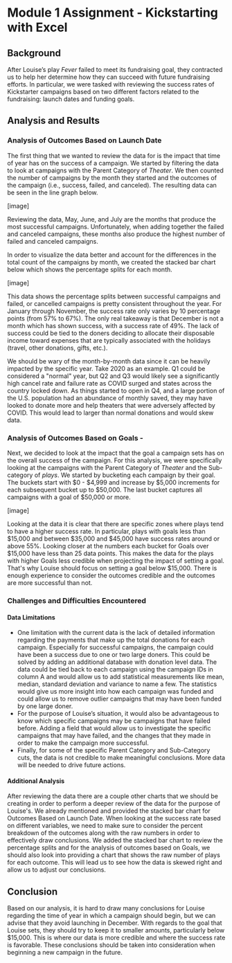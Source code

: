 # Module 1 Assignment - Kickstarting with Excel

## Background
After Louise’s play *Fever* failed to meet its fundraising goal, they contracted us to help her determine how they can succeed with future fundraising efforts. In particular, we were tasked with reviewing the success rates of Kickstarter campaigns based on two different factors related to the fundraising: launch dates and funding goals.

## Analysis and Results

### Analysis of Outcomes Based on Launch Date
The first thing that we wanted to review the data for is the impact that time of year has on the success of a campaign. We started by filtering the data to look at campaigns with the Parent Category of *Theater*. We then counted the number of campaigns by the month they started and the outcomes of the campaign (i.e., success, failed, and canceled). The resulting data can be seen in the line graph below.

[image]

Reviewing the data, May, June, and July are the months that produce the most successful campaigns. Unfortunately, when adding together the failed and canceled campaigns, these months also produce the highest number of failed and canceled campaigns.

In order to visualize the data better and account for the differences in the total count of the campaigns by month, we created the stacked bar chart below which shows the percentage splits for each month.

[image]

This data shows the percentage splits between successful campaigns and failed, or cancelled campaigns is pretty consistent throughout the year. For January through November, the success rate only varies by 10 percentage points (from 57% to 67%). The only real takeaway is that December is not a month which has shown success, with a success rate of 49%. The lack of success could be tied to the doners deciding to allocate their disposable income toward expenses that are typically associated with the holidays (travel, other donations, gifts, etc.).

We should be wary of the month-by-month data since it can be heavily impacted by the specific year. Take 2020 as an example. Q1 could be considered a "normal" year, but Q2 and Q3 would likely see a significantly high cancel rate and failure rate as COVID surged and states across the country locked down. As things started to open in Q4, and a large portion of the U.S. population had an abundance of monthly saved, they may have looked to donate more and help theaters that were adversely affected by COVID. This would lead to larger than normal donations and would skew data. 

### Analysis of Outcomes Based on Goals -
Next, we decided to look at the impact that the goal a campaign sets has on the overall success of the campaign. For this analysis, we were specifically looking at the campaigns with the Parent Category of *Theater* and the Sub-category of *plays*. We started by bucketing each campaign by their goal. The buckets start with $0 - $4,999 and increase by $5,000 increments for each subsequent bucket up to $50,000. The last bucket captures all campaigns with a goal of $50,000 or more. 

[image]

Looking at the data it is clear that there are specific zones where plays tend to have a higher success rate. In particular, plays with goals less than $15,000 and between $35,000 and $45,000 have success rates around or above 55%. Looking closer at the numbers each bucket for Goals over $15,000 have less than 25 data points. This makes the data for the plays with higher Goals less credible when projecting the impact of setting a goal. That's why Louise should focus on setting a goal below $15,000. There is enough experience to consider the outcomes credible and the outcomes are more successful than not.

### Challenges and Difficulties Encountered

#### Data Limitations
- One limitation with the current data is the lack of detailed information regarding the payments that make up the total donations for each campaign. Especially for successful campaigns, the campaign could have been a success due to one or two large doners. This could be solved by adding an additional database with donation level data. The data could be tied back to each campaign using the campaign IDs in column A and would allow us to add statistical measurements like mean, median, standard deviation and variance to name a few. The statistics would give us more insight into how each campaign was funded and could allow us to remove outlier campaigns that may have been funded by one large doner. 
- For the purpose of Louise’s situation, it would also be advantageous to know which specific campaigns may be campaigns that have failed before. Adding a field that would allow us to investigate the specific campaigns that may have failed, and the changes that they made in order to make the campaign more successful.
- Finally, for some of the specific Parent Category and Sub-Category cuts, the data is not credible to make meaningful conclusions. More data will be needed to drive future actions.

#### Additional Analysis
After reviewing the data there are a couple other charts that we should be creating in order to perform a deeper review of the data for the purpose of Louise's. We already mentioned and provided the stacked bar chart for Outcomes Based on Launch Date. When looking at the success rate based on different variables, we need to make sure to consider the percent breakdown of the outcomes along with the raw numbers in order to effectively draw conclusions. We added the stacked bar chart to review the percentage splits and for the analysis of outcomes based on Goals, we should also look into providing a chart that shows the raw number of plays for each outcome. This will lead us to see how the data is skewed right and allow us to adjust our conclusions.

## Conclusion
Based on our analysis, it is hard to draw many conclusions for Louise regarding the time of year in which a campaign should begin, but we can advise that they avoid launching in December. With regards to the goal that Louise sets, they should try to keep it to smaller amounts, particularly below $15,000. This is where our data is more credible and where the success rate is favorable. These conclusions should be taken into consideration when beginning a new campaign in the future.
